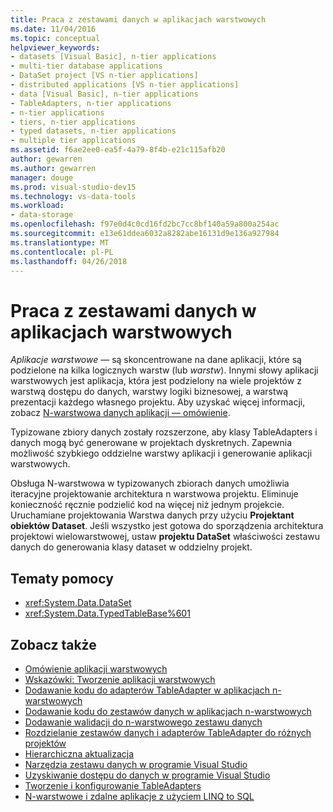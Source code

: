 ```yaml
---
title: Praca z zestawami danych w aplikacjach warstwowych
ms.date: 11/04/2016
ms.topic: conceptual
helpviewer_keywords:
- datasets [Visual Basic], n-tier applications
- multi-tier database applications
- DataSet project [VS n-tier applications]
- distributed applications [VS n-tier applications]
- data [Visual Basic], n-tier applications
- TableAdapters, n-tier applications
- n-tier applications
- tiers, n-tier applications
- typed datasets, n-tier applications
- multiple tier applications
ms.assetid: f6ae2ee0-ea5f-4a79-8f4b-e21c115afb20
author: gewarren
ms.author: gewarren
manager: douge
ms.prod: visual-studio-dev15
ms.technology: vs-data-tools
ms.workload:
- data-storage
ms.openlocfilehash: f97e0d4c0cd16fd2bc7cc8bf140a59a800a254ac
ms.sourcegitcommit: e13e61ddea6032a8282abe16131d9e136a927984
ms.translationtype: MT
ms.contentlocale: pl-PL
ms.lasthandoff: 04/26/2018
---
```

# <a name="work-with-datasets-in-n-tier-applications"></a>Praca z zestawami danych w aplikacjach warstwowych

*Aplikacje warstwowe —* są skoncentrowane na dane aplikacji, które są podzielone na kilka logicznych warstw (lub *warstw*). Innymi słowy aplikacji warstwowych jest aplikacja, która jest podzielony na wiele projektów z warstwą dostępu do danych, warstwy logiki biznesowej, a warstwą prezentacji każdego własnego projektu. Aby uzyskać więcej informacji, zobacz [N-warstwowa danych aplikacji — omówienie](../data-tools/n-tier-data-applications-overview.md).

Typizowane zbiory danych zostały rozszerzone, aby klasy TableAdapters i danych mogą być generowane w projektach dyskretnych. Zapewnia możliwość szybkiego oddzielne warstwy aplikacji i generowanie aplikacji warstwowych.

Obsługa N-warstwowa w typizowanych zbiorach danych umożliwia iteracyjne projektowanie architektura n warstwowa projektu. Eliminuje konieczność ręcznie podzielić kod na więcej niż jednym projekcie. Uruchamiane projektowania Warstwa danych przy użyciu **Projektant obiektów Dataset**. Jeśli wszystko jest gotowa do sporządzenia architektura projektowi wielowarstwowej, ustaw **projektu DataSet** właściwości zestawu danych do generowania klasy dataset w oddzielny projekt.

## <a name="reference"></a>Tematy pomocy

- <xref:System.Data.DataSet>
- <xref:System.Data.TypedTableBase%601>

## <a name="see-also"></a>Zobacz także

- [Omówienie aplikacji warstwowych](../data-tools/n-tier-data-applications-overview.md)
- [Wskazówki: Tworzenie aplikacji warstwowych](../data-tools/walkthrough-creating-an-n-tier-data-application.md)
- [Dodawanie kodu do adapterów TableAdapter w aplikacjach n-warstwowych](../data-tools/add-code-to-tableadapters-in-n-tier-applications.md)
- [Dodawanie kodu do zestawów danych w aplikacjach n-warstwowych](../data-tools/add-code-to-datasets-in-n-tier-applications.md)
- [Dodawanie walidacji do n-warstwowego zestawu danych](../data-tools/add-validation-to-an-n-tier-dataset.md)
- [Rozdzielanie zestawów danych i adapterów TableAdapter do różnych projektów](../data-tools/separate-datasets-and-tableadapters-into-different-projects.md)
- [Hierarchiczna aktualizacja](../data-tools/hierarchical-update.md)
- [Narzędzia zestawu danych w programie Visual Studio](../data-tools/dataset-tools-in-visual-studio.md)
- [Uzyskiwanie dostępu do danych w programie Visual Studio](../data-tools/accessing-data-in-visual-studio.md)
- [Tworzenie i konfigurowanie TableAdapters](../data-tools/create-and-configure-tableadapters.md)
- [N-warstwowe i zdalne aplikacje z użyciem LINQ to SQL](/dotnet/framework/data/adonet/sql/linq/n-tier-and-remote-applications-with-linq-to-sql)